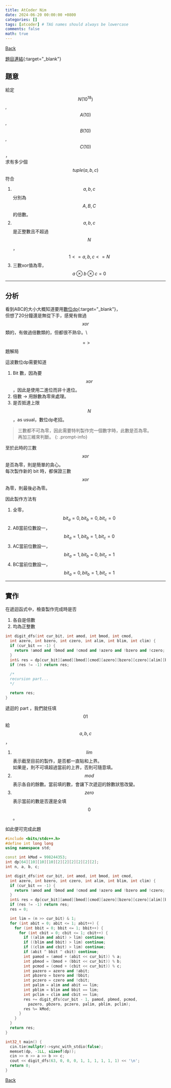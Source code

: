 ```yaml
---
title: AtCoder Nim
date: 2024-06-20 00:00:00 +0800
categories: []
tags: [atcoder] # TAG names should always be lowercase
comments: false
math: true
---
```


[Back](https://pyjuan91.github.io/posts/atcoder-plan/)

[題目連結](https://atcoder.jp/contests/abc317/tasks/abc317_f){:target="\_blank"}

## 題意

給定 $$N (10^{18})$$, $$A (10)$$, $$B (10)$$, $$C (10)$$，\
求有多少個 $$tuple(a, b, c)$$ 符合
1. $$a, b, c$$ 分別為 $$A, B, C$$ 的倍數。
2. $$a, b, c$$是正整數且不超過$$N$$， $$1 <= a, b, c <= N$$
3. 三數xor值為零，$$ a \otimes b \otimes c = 0 $$

---

## 分析

看到ABC的大小大概知道要用[數位dp](https://usaco.guide/gold/digit-dp?lang=cpp){:target="\_blank"}，\
但想了20分鐘還是無從下手，感覺有做過 $$xor$$ 類的，有做過倍數類的，但都很不熟😵。\

$$ => $$ 題解局

這波數位dp需要知道
1. Bit 數，因為要 $$xor$$，因此是使用二進位而非十進位。
1. 倍數 -> 用餘數為零來處理。
1. 是否抵達上限 $$N$$，as usual，數位dp老招。

> 三數都不可為零，因此需要特判製作完一個數字時，此數是否為零。\
> 再加三維來判斷。
{: .prompt-info}

至於此時的三數 $$xor$$ 是否為零，則是簡單的貪心。\
每次製作新的 bit 時，都保證三數 $$xor$$ 為零，則最後必為零。

因此製作方法有
1. 全零，$$ bit_a = 0, bit_b = 0, bit_c = 0 $$
1. AB當前位數設一，$$ bit_a = 1, bit_b = 1, bit_c = 0 $$
1. AC當前位數設一，$$ bit_a = 1, bit_b = 0, bit_c = 1 $$
1. BC當前位數設一，$$ bit_a = 0, bit_b = 1, bit_c = 1 $$


---

## 實作

在遞迴函式中，檢查製作完成時是否
1. 各自是倍數
2. 均為正整數



```c++
int digit_dfs(int cur_bit, int amod, int bmod, int cmod,
  int azero, int bzero, int czero, int alim, int blim, int clim) {
  if (cur_bit == -1) {
    return !amod and !bmod and !cmod and !azero and !bzero and !czero;
  }
  int& res = dp[cur_bit][amod][bmod][cmod][azero][bzero][czero][alim][blim][clim];
  if (res != -1) return res;
  
  /*
  recursion part...
  */

  return res;
}
```

遞迴的 part ，我們就任填 $$01$$ 給 $$a, b, c$$，
1. $$lim$$ 表示截至目前的製作，是否都一直貼和上界。\
如果是，則不可填超過當前的上界，否則可隨意填。
2. $$mod$$ 表示各自的餘數。當前填的數，會讓下次遞迴的餘數狀態改變。
3. $$zero$$ 表示當前的數是否還是全填 $$0$$。

如此便可完成此題
```c++
#include <bits/stdc++.h>
#define int long long
using namespace std;

const int kMod = 998244353;
int dp[64][10][10][10][2][2][2][2][2][2];
int n, a, b, c;

int digit_dfs(int cur_bit, int amod, int bmod, int cmod,
  int azero, int bzero, int czero, int alim, int blim, int clim) {
  if (cur_bit == -1) {
    return !amod and !bmod and !cmod and !azero and !bzero and !czero;
  }
  int& res = dp[cur_bit][amod][bmod][cmod][azero][bzero][czero][alim][blim][clim];
  if (res != -1) return res;
  res = 0;

  int lim = (n >> cur_bit) & 1;
  for (int abit = 0; abit <= 1; abit++) {
    for (int bbit = 0; bbit <= 1; bbit++) {
      for (int cbit = 0; cbit <= 1; cbit++) {
        if ((alim and abit) > lim) continue;
        if ((blim and bbit) > lim) continue;
        if ((clim and cbit) > lim) continue;
        if (abit ^ bbit ^ cbit) continue;
        int pamod = (amod + (abit << cur_bit)) % a;
        int pbmod = (bmod + (bbit << cur_bit)) % b;
        int pcmod = (cmod + (cbit << cur_bit)) % c;
        int pazero = azero and !abit;
        int pbzero = bzero and !bbit;
        int pczero = czero and !cbit;
        int palim = alim and abit == lim;
        int pblim = blim and bbit == lim;
        int pclim = clim and cbit == lim;
        res += digit_dfs(cur_bit - 1, pamod, pbmod, pcmod,
          pazero, pbzero, pczero, palim, pblim, pclim);
        res %= kMod;
      }
    }
  }
  return res;
}

int32_t main() {
  cin.tie(nullptr)->sync_with_stdio(false);
  memset(dp, -1LL, sizeof(dp));
  cin >> n >> a >> b >> c;
  cout << digit_dfs(63, 0, 0, 0, 1, 1, 1, 1, 1, 1) << '\n';
  return 0;
}
```

[Back](https://pyjuan91.github.io/posts/atcoder-plan/)